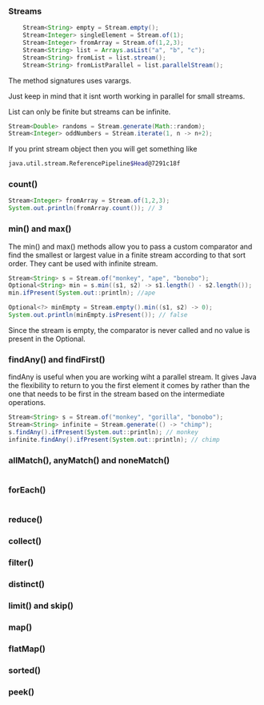### Streams

```java
	Stream<String> empty = Stream.empty();
	Stream<Integer> singleElement = Stream.of(1);
	Stream<Integer> fromArray = Stream.of(1,2,3);
	Stream<String> list = Arrays.asList("a", "b", "c");
	Stream<String> fromList = list.stream();
	Stream<String> fromListParallel = list.parallelStream();
````

The method signatures uses varargs.

  Just keep in mind that it isnt worth working in parallel for small streams.

List can only be finite but streams can be infinite.

```java
Stream<Double> randoms = Stream.generate(Math::random);
Stream<Integer> oddNumbers = Stream.iterate(1, n -> n+2);
```

If you print stream object then you will get something like
```bash
java.util.stream.ReferencePipeline$Head@7291c18f
```

### count()
```java
Stream<Integer> fromArray = Stream.of(1,2,3);
System.out.println(fromArray.count()); // 3
```

### min() and max()
The min() and max() methods allow you to pass a custom comparator and find the smallest or largest value in a finite stream according to that sort order. They cant be used with infinite stream.
```java
Stream<String> s = Stream.of("monkey", "ape", "bonobo");
Optional<String> min = s.min((s1, s2) -> s1.length() - s2.length());
min.ifPresent(System.out::println); //ape
```
```java
Optional<?> minEmpty = Stream.empty().min((s1, s2) -> 0);
System.out.println(minEmpty.isPresent()); // false
```
Since the stream is empty, the comparator is never called and no value is present in the Optional.

### findAny() and findFirst()
findAny is useful when you are working wiht a parallel stream. It gives Java the flexibility to return to you the first element it comes by rather than the one that needs to be first in the stream based on the intermediate operations.

```java
Stream<String> s = Stream.of("monkey", "gorilla", "bonobo");
Stream<String> infinite = Stream.generate(() -> "chimp");
s.findAny().ifPresent(System.out::println); // monkey
infinite.findAny().ifPresent(System.out::println); // chimp
```

### allMatch(), anyMatch() and noneMatch()
```java

```

### forEach()
```java

```

### reduce()

### collect()

### filter()

### distinct()

### limit() and skip()

### map()


### flatMap()

### sorted()

### peek()


